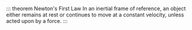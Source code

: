 ::: theorem Newton's First Law
In an inertial frame of reference, an object either remains at rest or continues to move at a constant velocity, unless acted upon by a force.
:::

